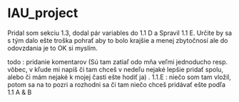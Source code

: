 # IAU_project

Pridal som sekciu 1.3, dodal pár variables do 1.1 D a Spravil 1.1 E. Určite by sa s tým dalo ešte troška pohrať aby to bolo krajšie a menej zbytočnosí ale do odovzdania je to OK si myslím.



todo : pridanie komentarov (Sú tam zatiaľ odo mňa veľmi jednoducho resp. vôbec, v kľude mi napíš či tam chceš v nedeľu nejaké lepšie pridať spolu, alebo či mám nejaké k mojej časti ešte hodiť ja) . 1.1.E : niečo som tam vložil, potom sa na to pozri a rozhodni sa či tam niečo chceš pridávať ešte podľa 1.1 A & B